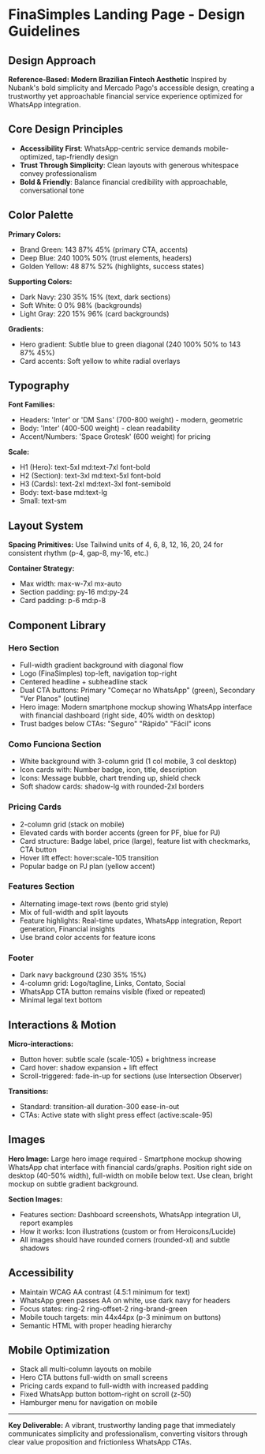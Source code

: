 # FinaSimples Landing Page - Design Guidelines

## Design Approach
**Reference-Based: Modern Brazilian Fintech Aesthetic**
Inspired by Nubank's bold simplicity and Mercado Pago's accessible design, creating a trustworthy yet approachable financial service experience optimized for WhatsApp integration.

## Core Design Principles
- **Accessibility First**: WhatsApp-centric service demands mobile-optimized, tap-friendly design
- **Trust Through Simplicity**: Clean layouts with generous whitespace convey professionalism
- **Bold & Friendly**: Balance financial credibility with approachable, conversational tone

## Color Palette

**Primary Colors:**
- Brand Green: 143 87% 45% (primary CTA, accents)
- Deep Blue: 240 100% 50% (trust elements, headers)
- Golden Yellow: 48 87% 52% (highlights, success states)

**Supporting Colors:**
- Dark Navy: 230 35% 15% (text, dark sections)
- Soft White: 0 0% 98% (backgrounds)
- Light Gray: 220 15% 96% (card backgrounds)

**Gradients:**
- Hero gradient: Subtle blue to green diagonal (240 100% 50% to 143 87% 45%)
- Card accents: Soft yellow to white radial overlays

## Typography

**Font Families:**
- Headers: 'Inter' or 'DM Sans' (700-800 weight) - modern, geometric
- Body: 'Inter' (400-500 weight) - clean readability
- Accent/Numbers: 'Space Grotesk' (600 weight) for pricing

**Scale:**
- H1 (Hero): text-5xl md:text-7xl font-bold
- H2 (Section): text-3xl md:text-5xl font-bold
- H3 (Cards): text-2xl md:text-3xl font-semibold
- Body: text-base md:text-lg
- Small: text-sm

## Layout System

**Spacing Primitives:** 
Use Tailwind units of 4, 6, 8, 12, 16, 20, 24 for consistent rhythm (p-4, gap-8, my-16, etc.)

**Container Strategy:**
- Max width: max-w-7xl mx-auto
- Section padding: py-16 md:py-24
- Card padding: p-6 md:p-8

## Component Library

### Hero Section
- Full-width gradient background with diagonal flow
- Logo (FinaSimples) top-left, navigation top-right
- Centered headline + subheadline stack
- Dual CTA buttons: Primary "Começar no WhatsApp" (green), Secondary "Ver Planos" (outline)
- Hero image: Modern smartphone mockup showing WhatsApp interface with financial dashboard (right side, 40% width on desktop)
- Trust badges below CTAs: "Seguro" "Rápido" "Fácil" icons

### Como Funciona Section
- White background with 3-column grid (1 col mobile, 3 col desktop)
- Icon cards with: Number badge, icon, title, description
- Icons: Message bubble, chart trending up, shield check
- Soft shadow cards: shadow-lg with rounded-2xl borders

### Pricing Cards
- 2-column grid (stack on mobile)
- Elevated cards with border accents (green for PF, blue for PJ)
- Card structure: Badge label, price (large), feature list with checkmarks, CTA button
- Hover lift effect: hover:scale-105 transition
- Popular badge on PJ plan (yellow accent)

### Features Section
- Alternating image-text rows (bento grid style)
- Mix of full-width and split layouts
- Feature highlights: Real-time updates, WhatsApp integration, Report generation, Financial insights
- Use brand color accents for feature icons

### Footer
- Dark navy background (230 35% 15%)
- 4-column grid: Logo/tagline, Links, Contato, Social
- WhatsApp CTA button remains visible (fixed or repeated)
- Minimal legal text bottom

## Interactions & Motion

**Micro-interactions:**
- Button hover: subtle scale (scale-105) + brightness increase
- Card hover: shadow expansion + lift effect
- Scroll-triggered: fade-in-up for sections (use Intersection Observer)

**Transitions:**
- Standard: transition-all duration-300 ease-in-out
- CTAs: Active state with slight press effect (active:scale-95)

## Images

**Hero Image:**
Large hero image required - Smartphone mockup showing WhatsApp chat interface with financial cards/graphs. Position right side on desktop (40-50% width), full-width on mobile below text. Use clean, bright mockup on subtle gradient background.

**Section Images:**
- Features section: Dashboard screenshots, WhatsApp integration UI, report examples
- How it works: Icon illustrations (custom or from Heroicons/Lucide)
- All images should have rounded corners (rounded-xl) and subtle shadows

## Accessibility

- Maintain WCAG AA contrast (4.5:1 minimum for text)
- WhatsApp green passes AA on white, use dark navy for headers
- Focus states: ring-2 ring-offset-2 ring-brand-green
- Mobile touch targets: min 44x44px (p-3 minimum on buttons)
- Semantic HTML with proper heading hierarchy

## Mobile Optimization

- Stack all multi-column layouts on mobile
- Hero CTA buttons full-width on small screens
- Pricing cards expand to full-width with increased padding
- Fixed WhatsApp button bottom-right on scroll (z-50)
- Hamburger menu for navigation on mobile

---

**Key Deliverable:** A vibrant, trustworthy landing page that immediately communicates simplicity and professionalism, converting visitors through clear value proposition and frictionless WhatsApp CTAs.